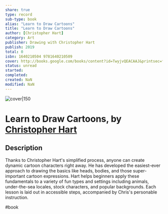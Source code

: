 ```yaml
---
share: true
type: record
sub-type: book
alias: "Learn to Draw Cartoons"
title: "Learn to Draw Cartoons"
author: [Christopher Hart]
category: Art
publisher: Drawing with Christopher Hart
publish: 2019
total: 0
isbn: 1640210504 9781640210509
cover: http://books.google.com/books/content?id=TwyjvQEACAAJ&printsec=frontcover&img=1&zoom=1&source=gbs_api
status: unread
started:
completed:
created: NaN 
modified: NaN
---
```


![cover|150](http://books.google.com/books/content?id=TwyjvQEACAAJ&printsec=frontcover&img=1&zoom=1&source=gbs_api)

# Learn to Draw Cartoons, by [Christopher Hart](Christopher%20Hart.md)

## Description
Thanks to Christopher Hart's simplified process, anyone can create dynamic cartoon characters right away. He has developed the easiest-ever approach to drawing the basics like heads, bodies, and those super-important cartoon expressions. Hart helps beginners apply these fundamentals to a variety of fun types and settings including animals, under-the-sea locales, stock characters, and popular backgrounds. Each lesson is laid out in accessible steps, accompanied by Chris's personable instruction.

 #book